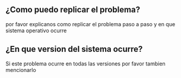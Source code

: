## ¿Como puedo replicar el problema?
por favor explicanos como replicar el problema paso a paso y en que sistema operativo ocurre
## ¿En que version del sistema ocurre?
Si este problema ocurre en todas las versiones por favor tambien mencionarlo
